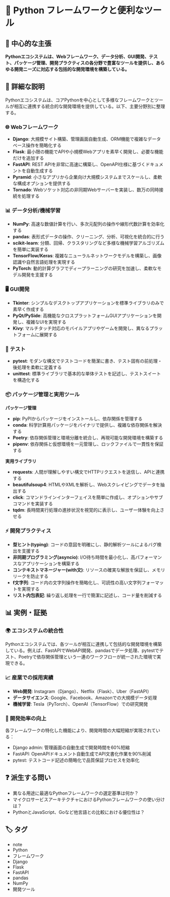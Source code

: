 # 🐍 Python フレームワークと便利なツール

## 🎯 中心的な主張
**Pythonエコシステムは、Webフレームワーク、データ分析、GUI開発、テスト、パッケージ管理、開発プラクティスの各分野で豊富なツールを提供し、あらゆる開発ニーズに対応する包括的な開発環境を構築している。**

## 📖 詳細な説明

Pythonエコシステムは、コアPythonを中心として多様なフレームワークとツールが相互に連携する統合的な開発環境を提供している。以下、主要分野別に整理する。

### 🌐 Webフレームワーク
- **Django**: 大規模サイト構築、管理画面自動生成、ORM機能で複雑なデータベース操作を簡略化する
- **Flask**: 最小限の機能でAPIや小規模Webアプリを素早く開発し、必要な機能だけを追加する
- **FastAPI**: REST APIを非常に高速に構築し、OpenAPI仕様に基づくドキュメントを自動生成する
- **Pyramid**: 小さなアプリから企業向け大規模システムまでスケールし、柔軟な構成オプションを提供する
- **Tornado**: Webソケット対応の非同期Webサーバーを実装し、数万の同時接続を処理する

### 📊 データ分析/機械学習
- **NumPy**: 高速な数値計算を行い、多次元配列の操作や線形代数計算を効率化する
- **pandas**: 表形式データの操作、クリーニング、分析、可視化を統合的に行う
- **scikit-learn**: 分類、回帰、クラスタリングなど多様な機械学習アルゴリズムを簡単に実装する
- **TensorFlow/Keras**: 複雑なニューラルネットワークモデルを構築し、画像認識や自然言語処理を実現する
- **PyTorch**: 動的計算グラフでディープラーニングの研究を加速し、柔軟なモデル開発を支援する

### 🖥️ GUI開発
- **Tkinter**: シンプルなデスクトップアプリケーションを標準ライブラリのみで素早く作成する
- **PyQt/PySide**: 高機能なクロスプラットフォームGUIアプリケーションを開発し、複雑なUIを実現する
- **Kivy**: マルチタッチ対応のモバイルアプリやゲームを開発し、異なるプラットフォームに展開する

### 🧪 テスト
- **pytest**: モダンな構文でテストコードを簡潔に書き、テスト固有の前処理・後処理を柔軟に定義する
- **unittest**: 標準ライブラリで基本的な単体テストを記述し、テストスイートを構造化する

### 📦 パッケージ管理と実用ツール

**パッケージ管理**
- **pip**: PyPIからパッケージをインストールし、依存関係を管理する
- **conda**: 科学計算用パッケージをバイナリで提供し、複雑な依存関係を解決する
- **Poetry**: 依存関係管理と環境分離を統合し、再現可能な開発環境を構築する
- **pipenv**: 依存関係と仮想環境を一元管理し、ロックファイルで一貫性を保証する

**実用ライブラリ**
- **requests**: 人間が理解しやすい構文でHTTPリクエストを送信し、APIと連携する
- **beautifulsoup4**: HTMLやXMLを解析し、Webスクレイピングでデータを抽出する
- **click**: コマンドラインインターフェイスを簡単に作成し、オプションやサブコマンドを実装する
- **tqdm**: 長時間実行処理の進捗状況を視覚的に表示し、ユーザー体験を向上させる

### ⚡ 開発プラクティス
- **型ヒント(typing)**: コードの意図を明確にし、静的解析ツールによるバグ検出を支援する
- **非同期プログラミング(asyncio)**: I/O待ち時間を最小化し、高パフォーマンスなアプリケーションを構築する
- **コンテキストマネージャー(with文)**: リソースの確実な解放を保証し、メモリリークを防止する
- **f文字列**: コード内の文字列操作を簡略化し、可読性の高い文字列フォーマットを実現する
- **リスト内包表記**: 繰り返し処理を一行で簡潔に記述し、コード量を削減する

## 📊 実例・証拠

### 🌍 エコシステムの統合性
Pythonエコシステムでは、各ツールが相互に連携して包括的な開発環境を構築している。例えば、FastAPIでWebAPI開発、pandasでデータ処理、pytestでテスト、Poetryで依存関係管理という一連のワークフローが統一された環境で実現できる。

### 📈 産業での採用実績
- **Web開発**: Instagram（Django）、Netflix（Flask）、Uber（FastAPI）
- **データサイエンス**: Google、Facebook、Amazonでの大規模データ処理
- **機械学習**: Tesla（PyTorch）、OpenAI（TensorFlow）での研究開発

### 🔧 開発効率の向上
各フレームワークの特化した機能により、開発時間の大幅短縮が実現されている：
- Django admin: 管理画面の自動生成で開発時間を60%短縮
- FastAPI: OpenAPIドキュメント自動生成でAPI文書化作業を90%削減
- pytest: テストコード記述の簡略化で品質保証プロセスを効率化

## ❓ 派生する問い
- 異なる用途に最適なPythonフレームワークの選定基準は何か？
- マイクロサービスアーキテクチャにおけるPythonフレームワークの使い分けは？
- PythonとJavaScript、Goなど他言語との比較における優位性は？

## 🏷️ タグ

- note
- Python
- フレームワーク
- Django
- Flask
- FastAPI
- pandas
- NumPy
- 開発ツール